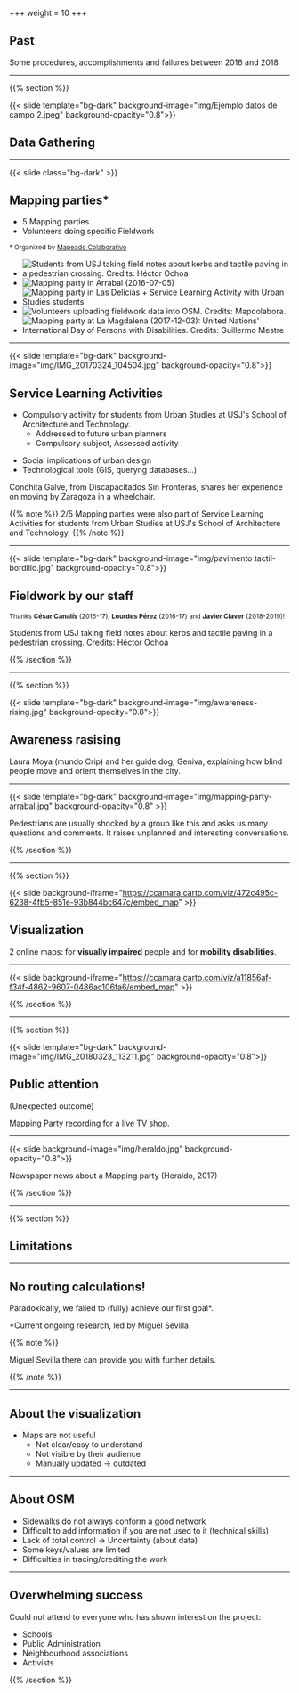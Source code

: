+++
weight = 10
+++

## Past

Some procedures, accomplishments and failures between 2016 and 2018

---

{{% section %}}

{{< slide template="bg-dark" background-image="img/Ejemplo datos de campo 2.jpeg" background-opacity="0.8">}}

## Data Gathering


<!-- ---

{{< slide template="bg-dark" background-image="img/photo_2019-05-24_16-06-13.jpg" background-opacity="0.8">}}


## Mapping parties*

* 5 Mapping parties
* Volunteers doing specific Fieldwork

<small>* Organized by [Mapeado Colaborativo](https://mapcolabora.org)</small>


<div class=bg-caption>First Mapping party in Las Armas (2016-07-05)</div> -->

---

{{< slide class="bg-dark" >}}


## Mapping parties*

* 5 Mapping parties
* Volunteers doing specific Fieldwork

<small>* Organized by [Mapeado Colaborativo](https://mapcolabora.org)</small>

<ul class="gallery" data-iterations="1" data-interval="3" data-mode="full-screen">
  <li><img src="img/pavimento tactil-bordillo-02.jpeg" alt="Students from USJ taking field notes about kerbs and tactile paving in a pedestrian crossing. Credits: Héctor Ochoa"></li>
  <li><img src="img/arrabal-02.png" alt="Mapping party in Arrabal (2016-07-05)"></li>
  <li><img src="img/photo_2017-03-27_09-51-11.jpg" alt="Mapping party in Las Delicias + Service Learning Activity with Urban Studies students"></li>
  <li><img src="img/mapping-party-osm.jpg" alt="Volunteers uploading fieldwork data into OSM. Credits: Mapcolabora."></li>
  <li><img src="img/_aragon22507930_a4c24fc0.jpg" alt="Mapping party at La Magdalena (2017-12-03): United Nations' International Day of Persons with Disabilities. Credits: Guillermo Mestre"></li>
</ul>

---

{{< slide template="bg-dark" background-image="img/IMG_20170324_104504.jpg" background-opacity="0.8">}}

## Service Learning Activities


* Compulsory activity for students from Urban Studies at USJ's School of Architecture and Technology.
  - Addressed to future urban planners
  - Compulsory subject, Assessed activity
- Social implications of urban design
- Technological tools (GIS, queryng databases...)


<div class=bg-caption>Conchita Galve, from Discapacitados Sin Fronteras, shares her experience on moving by Zaragoza in a wheelchair.</div>


{{% note %}}
2/5 Mapping parties were also part of Service Learning Activities for students from Urban Studies at USJ's School of Architecture and Technology.
{{% /note %}}


---

{{< slide template="bg-dark" background-image="img/pavimento tactil-bordillo.jpg" background-opacity="0.8">}}

## Fieldwork by our staff

<small>Thanks **César Canalís** (2016-17), **Lourdes Pérez** (2016-17) and **Javier Claver** (2018-2019)!</small>

<div class=bg-caption>Students from USJ taking field notes about kerbs and tactile paving in a pedestrian crossing. Credits: Héctor Ochoa</div>

{{% /section %}}


---
{{% section %}}

{{< slide template="bg-dark" background-image="img/awareness-rising.jpg" background-opacity="0.8">}}

## Awareness rasising

<div class=bg-caption>Laura Moya (mundo Crip) and her guide dog, Geniva, explaining how blind people move and orient themselves in the city.</div>

---

{{< slide template="bg-dark" background-image="img/mapping-party-arrabal.jpg" background-opacity="0.8" >}}

<div class=bg-caption>Pedestrians are usually shocked by a group like this and asks us many questions and comments. It raises unplanned and interesting conversations.</div>


{{% /section %}}

---

{{% section %}}

{{< slide background-iframe="https://ccamara.carto.com/viz/472c495c-6238-4fb5-851e-93b844bc647c/embed_map" >}}

## Visualization

2 online maps: for **visually impaired** people and for **mobility disabilities**.


---

{{< slide background-iframe="https://ccamara.carto.com/viz/a11856af-f34f-4862-9607-0486ac106fa6/embed_map" >}}

{{% /section %}}

---

{{% section %}}

{{< slide template="bg-dark" background-image="img/IMG_20180323_113211.jpg" background-opacity="0.8">}}

##  Public attention

(Unexpected outcome)

<div class=bg-caption>Mapping Party recording for a live TV shop.</div>

---

{{< slide background-image="img/heraldo.jpg" background-opacity="0.8">}}

<div class=bg-caption>Newspaper news about a Mapping party (Heraldo, 2017)</div>

{{% /section %}}

<!-- ---
{{< slide template="bgibliographical-ref" >}}

## Publications

<div class="csl-bib-body" style="line-height: 2; margin-left: 2em; text-indent:-2em; font-size:20px">
  <div class="csl-entry">Cámara-Menoyo, C., Ruiz Varona, A., y León Casero, J. (2018). Zaragoza Accesible: un caso práctico de integración de SIG con fines sociales en el currículo educativo del grado de arquitectura. En <i>JIDA 5. Textos de Arquitectura, Docencia e Innovación</i> (pp. 280-295). Recolectores Urbanos.</div>
  <span class="Z3988" title="url_ver=Z39.88-2004&amp;ctx_ver=Z39.88-2004&amp;rfr_id=info%3Asid%2Fzotero.org%3A2&amp;rft_id=urn%3Aisbn%3A978-84-9880-723-3&amp;rft_val_fmt=info%3Aofi%2Ffmt%3Akev%3Amtx%3Abook&amp;rft.genre=bookitem&amp;rft.atitle=Zaragoza%20Accesible%3A%20un%20caso%20pr%C3%A1ctico%20de%20integraci%C3%B3n%20de%20SIG%20con%20fines%20sociales%20en%20el%20curr%C3%ADculo%20educativo%20del%20grado%20de%20arquitectura&amp;rft.publisher=Recolectores%20Urbanos&amp;rft.series=Colecci%C3%B3n%20JIDA%20Textos%20de%20Arquitectura%20Docencia%20e%20Innovaci%C3%B3n&amp;rft.aufirst=Carlos&amp;rft.aulast=C%C3%A1mara-Menoyo&amp;rft.au=Carlos%20C%C3%A1mara-Menoyo&amp;rft.au=Ana%20Ruiz%20Varona&amp;rft.au=Jorge%20Le%C3%B3n%20Casero&amp;rft.date=2018&amp;rft.pages=280-295&amp;rft.spage=280&amp;rft.epage=295&amp;rft.isbn=978-84-9880-723-3"></span>
  <div class="csl-entry">Cámara-Menoyo, C., Ruiz-Varona, A., y León-Casero, J. (2017). Integrando SIG con fines sociales en el currículum educativo: el caso de Zaragoza Accesible. <i>Jornadas sobre Innovación Docente en Arquitectura</i>, (5), 56-66. <a href="https://doi.org/10.5821/jida.2017.5202">https://doi.org/10.5821/jida.2017.5202</a></div>
  <span class="Z3988" title="url_ver=Z39.88-2004&amp;ctx_ver=Z39.88-2004&amp;rfr_id=info%3Asid%2Fzotero.org%3A2&amp;rft_id=info%3Adoi%2F10.5821%2Fjida.2017.5202&amp;rft_val_fmt=info%3Aofi%2Ffmt%3Akev%3Amtx%3Ajournal&amp;rft.genre=article&amp;rft.atitle=Integrando%20SIG%20con%20fines%20sociales%20en%20el%20curr%C3%ADculum%20educativo%3A%20el%20caso%20de%20Zaragoza%20Accesible&amp;rft.jtitle=Jornadas%20sobre%20Innovaci%C3%B3n%20Docente%20en%20Arquitectura&amp;rft.issue=5&amp;rft.aufirst=Carlos&amp;rft.aulast=C%C3%A1mara-Menoyo&amp;rft.au=Carlos%20C%C3%A1mara-Menoyo&amp;rft.au=Ana%20Ruiz-Varona&amp;rft.au=Jorge%20Le%C3%B3n-Casero&amp;rft.date=2017-11-02&amp;rft.pages=56-66&amp;rft.spage=56&amp;rft.epage=66&amp;rft.issn=2462-571X&amp;rft.language=ES"></span>
  <div class="csl-entry">Orte Sierra, I., Sevilla-Callejo, M. (director) (2018). <i>Movilidad urbana e Información Geográfica Voluntaria: Accesibilidad en Las Fuentes.</i> Universidad de Zaragoza, Zaragoza. Recuperado a partir de <a href="https://zaguan.unizar.es/record/76655">https://zaguan.unizar.es/record/76655</a></div>
  <span class="Z3988" title="url_ver=Z39.88-2004&amp;ctx_ver=Z39.88-2004&amp;rfr_id=info%3Asid%2Fzotero.org%3A2&amp;rft_val_fmt=info%3Aofi%2Ffmt%3Akev%3Amtx%3Adissertation&amp;rft.title=Movilidad%20urbana%20e%20Informaci%C3%B3n%20Geogr%C3%A1fica%20Voluntaria%3A%20Accesibilidad%20en%20Las%20Fuentes.&amp;rft.aufirst=Ignacio&amp;rft.aulast=Orte%20Sierra&amp;rft.au=Ignacio%20Orte%20Sierra&amp;rft.au=Miguel%20Sevilla%20Callejo&amp;rft.date=2018&amp;rft.tpages=48&amp;rft.language=ES"></span>
  <div class="csl-entry">Ruiz, A., Temes-Córdovez, R. R., y Cámara-Menoyo, C. (2018). Accesibilidad y tecnologías de información colaborativas. Cartografías para una ciudad inclusiva. <i>Bitácora Urbano Territorial</i>, <i>28</i>(1), 155-162. <a href="https://doi.org/10.15446/bitacora.v28n1.68316">https://doi.org/10.15446/bitacora.v28n1.68316</a></div>
  <span class="Z3988" title="url_ver=Z39.88-2004&amp;ctx_ver=Z39.88-2004&amp;rfr_id=info%3Asid%2Fzotero.org%3A2&amp;rft_id=info%3Adoi%2Fhttps%3A%2F%2Fdoi.org%2F10.15446%2Fbitacora.v28n1.68316&amp;rft_val_fmt=info%3Aofi%2Ffmt%3Akev%3Amtx%3Ajournal&amp;rft.genre=article&amp;rft.atitle=Accesibilidad%20y%20tecnolog%C3%ADas%20de%20informaci%C3%B3n%20colaborativas.%20Cartograf%C3%ADas%20para%20una%20ciudad%20inclusiva&amp;rft.jtitle=Bit%C3%A1cora%20Urbano%20Territorial&amp;rft.volume=28&amp;rft.issue=1&amp;rft.aufirst=Ana&amp;rft.aulast=Ruiz&amp;rft.au=Ana%20Ruiz&amp;rft.au=Rafael%20R.%20Temes-C%C3%B3rdovez&amp;rft.au=Carlos%20C%C3%A1mara-Menoyo&amp;rft.date=2018-01-01&amp;rft.pages=155-162&amp;rft.spage=155&amp;rft.epage=162&amp;rft.issn=2027-145X&amp;rft.language=es"></span>
</div> -->

---
{{% section %}}

## Limitations


---

## No routing calculations!

Paradoxically, we failed to (fully) achieve our first goal*.

<div class=bg-caption>*Current ongoing research, led by Miguel Sevilla.</div>

{{% note %}}

Miguel Sevilla there can provide you with further details.

{{% /note %}}

---

## About the visualization

* Maps are not useful
  - Not clear/easy to understand
  - Not visible by their audience
  - Manually updated -> outdated

---

## About OSM

* Sidewalks do not always conform a good network
* Difficult to add information if you are not used to it (technical skills)
* Lack of total control -> Uncertainty (about data)
* Some keys/values are limited
* Difficulties in tracing/crediting the work

---

## Overwhelming success

Could not attend to everyone who has shown interest on the project:

* Schools
* Public Administration
* Neighbourhood associations
* Activists

{{% /section %}}
